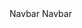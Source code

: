 ﻿<!-- As a Link -->
<BSNavbar Color="BSColor.Light">
    <BSContainer Container="Container.Fluid">
        <BSNavbarBrand Url="javascript:void(0);">Navbar</BSNavbarBrand>
    </BSContainer>
</BSNavbar>

<!-- As a heading -->
<BSNavbar Color="BSColor.Light">
    <BSContainer Container="Container.Fluid">
        <BSNavbarBrand Class="mb-0 h1">Navbar</BSNavbarBrand>
    </BSContainer>
</BSNavbar>
